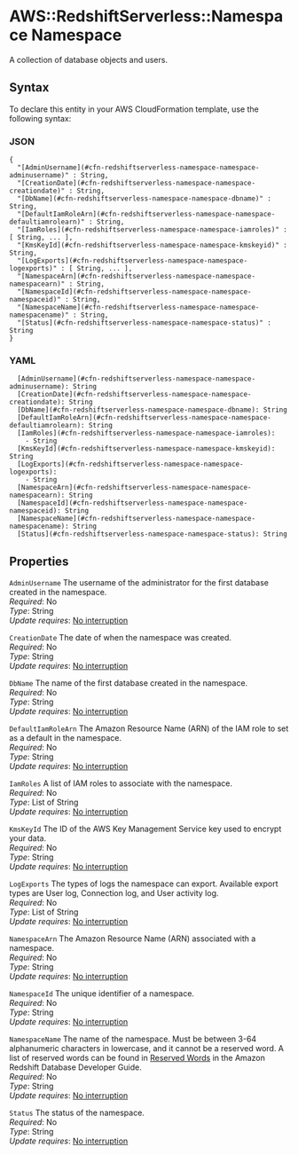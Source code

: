 # AWS::RedshiftServerless::Namespace Namespace<a name="aws-properties-redshiftserverless-namespace-namespace"></a>

A collection of database objects and users\.

## Syntax<a name="aws-properties-redshiftserverless-namespace-namespace-syntax"></a>

To declare this entity in your AWS CloudFormation template, use the following syntax:

### JSON<a name="aws-properties-redshiftserverless-namespace-namespace-syntax.json"></a>

```
{
  "[AdminUsername](#cfn-redshiftserverless-namespace-namespace-adminusername)" : String,
  "[CreationDate](#cfn-redshiftserverless-namespace-namespace-creationdate)" : String,
  "[DbName](#cfn-redshiftserverless-namespace-namespace-dbname)" : String,
  "[DefaultIamRoleArn](#cfn-redshiftserverless-namespace-namespace-defaultiamrolearn)" : String,
  "[IamRoles](#cfn-redshiftserverless-namespace-namespace-iamroles)" : [ String, ... ],
  "[KmsKeyId](#cfn-redshiftserverless-namespace-namespace-kmskeyid)" : String,
  "[LogExports](#cfn-redshiftserverless-namespace-namespace-logexports)" : [ String, ... ],
  "[NamespaceArn](#cfn-redshiftserverless-namespace-namespace-namespacearn)" : String,
  "[NamespaceId](#cfn-redshiftserverless-namespace-namespace-namespaceid)" : String,
  "[NamespaceName](#cfn-redshiftserverless-namespace-namespace-namespacename)" : String,
  "[Status](#cfn-redshiftserverless-namespace-namespace-status)" : String
}
```

### YAML<a name="aws-properties-redshiftserverless-namespace-namespace-syntax.yaml"></a>

```
  [AdminUsername](#cfn-redshiftserverless-namespace-namespace-adminusername): String
  [CreationDate](#cfn-redshiftserverless-namespace-namespace-creationdate): String
  [DbName](#cfn-redshiftserverless-namespace-namespace-dbname): String
  [DefaultIamRoleArn](#cfn-redshiftserverless-namespace-namespace-defaultiamrolearn): String
  [IamRoles](#cfn-redshiftserverless-namespace-namespace-iamroles):
    - String
  [KmsKeyId](#cfn-redshiftserverless-namespace-namespace-kmskeyid): String
  [LogExports](#cfn-redshiftserverless-namespace-namespace-logexports):
    - String
  [NamespaceArn](#cfn-redshiftserverless-namespace-namespace-namespacearn): String
  [NamespaceId](#cfn-redshiftserverless-namespace-namespace-namespaceid): String
  [NamespaceName](#cfn-redshiftserverless-namespace-namespace-namespacename): String
  [Status](#cfn-redshiftserverless-namespace-namespace-status): String
```

## Properties<a name="aws-properties-redshiftserverless-namespace-namespace-properties"></a>

`AdminUsername` <a name="cfn-redshiftserverless-namespace-namespace-adminusername"></a>
The username of the administrator for the first database created in the namespace\.  
_Required_: No  
_Type_: String  
_Update requires_: [No interruption](https://docs.aws.amazon.com/AWSCloudFormation/latest/UserGuide/using-cfn-updating-stacks-update-behaviors.html#update-no-interrupt)

`CreationDate` <a name="cfn-redshiftserverless-namespace-namespace-creationdate"></a>
The date of when the namespace was created\.  
_Required_: No  
_Type_: String  
_Update requires_: [No interruption](https://docs.aws.amazon.com/AWSCloudFormation/latest/UserGuide/using-cfn-updating-stacks-update-behaviors.html#update-no-interrupt)

`DbName` <a name="cfn-redshiftserverless-namespace-namespace-dbname"></a>
The name of the first database created in the namespace\.  
_Required_: No  
_Type_: String  
_Update requires_: [No interruption](https://docs.aws.amazon.com/AWSCloudFormation/latest/UserGuide/using-cfn-updating-stacks-update-behaviors.html#update-no-interrupt)

`DefaultIamRoleArn` <a name="cfn-redshiftserverless-namespace-namespace-defaultiamrolearn"></a>
The Amazon Resource Name \(ARN\) of the IAM role to set as a default in the namespace\.  
_Required_: No  
_Type_: String  
_Update requires_: [No interruption](https://docs.aws.amazon.com/AWSCloudFormation/latest/UserGuide/using-cfn-updating-stacks-update-behaviors.html#update-no-interrupt)

`IamRoles` <a name="cfn-redshiftserverless-namespace-namespace-iamroles"></a>
A list of IAM roles to associate with the namespace\.  
_Required_: No  
_Type_: List of String  
_Update requires_: [No interruption](https://docs.aws.amazon.com/AWSCloudFormation/latest/UserGuide/using-cfn-updating-stacks-update-behaviors.html#update-no-interrupt)

`KmsKeyId` <a name="cfn-redshiftserverless-namespace-namespace-kmskeyid"></a>
The ID of the AWS Key Management Service key used to encrypt your data\.  
_Required_: No  
_Type_: String  
_Update requires_: [No interruption](https://docs.aws.amazon.com/AWSCloudFormation/latest/UserGuide/using-cfn-updating-stacks-update-behaviors.html#update-no-interrupt)

`LogExports` <a name="cfn-redshiftserverless-namespace-namespace-logexports"></a>
The types of logs the namespace can export\. Available export types are User log, Connection log, and User activity log\.  
_Required_: No  
_Type_: List of String  
_Update requires_: [No interruption](https://docs.aws.amazon.com/AWSCloudFormation/latest/UserGuide/using-cfn-updating-stacks-update-behaviors.html#update-no-interrupt)

`NamespaceArn` <a name="cfn-redshiftserverless-namespace-namespace-namespacearn"></a>
The Amazon Resource Name \(ARN\) associated with a namespace\.  
_Required_: No  
_Type_: String  
_Update requires_: [No interruption](https://docs.aws.amazon.com/AWSCloudFormation/latest/UserGuide/using-cfn-updating-stacks-update-behaviors.html#update-no-interrupt)

`NamespaceId` <a name="cfn-redshiftserverless-namespace-namespace-namespaceid"></a>
The unique identifier of a namespace\.  
_Required_: No  
_Type_: String  
_Update requires_: [No interruption](https://docs.aws.amazon.com/AWSCloudFormation/latest/UserGuide/using-cfn-updating-stacks-update-behaviors.html#update-no-interrupt)

`NamespaceName` <a name="cfn-redshiftserverless-namespace-namespace-namespacename"></a>
The name of the namespace\. Must be between 3\-64 alphanumeric characters in lowercase, and it cannot be a reserved word\. A list of reserved words can be found in [Reserved Words](https://docs.aws.amazon.com/redshift/latest/dg/r_pg_keywords.html) in the Amazon Redshift Database Developer Guide\.  
_Required_: No  
_Type_: String  
_Update requires_: [No interruption](https://docs.aws.amazon.com/AWSCloudFormation/latest/UserGuide/using-cfn-updating-stacks-update-behaviors.html#update-no-interrupt)

`Status` <a name="cfn-redshiftserverless-namespace-namespace-status"></a>
The status of the namespace\.  
_Required_: No  
_Type_: String  
_Update requires_: [No interruption](https://docs.aws.amazon.com/AWSCloudFormation/latest/UserGuide/using-cfn-updating-stacks-update-behaviors.html#update-no-interrupt)
